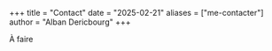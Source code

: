 +++
title = "Contact"
date = "2025-02-21"
aliases = ["me-contacter"]
author = "Alban Dericbourg"
+++

À faire